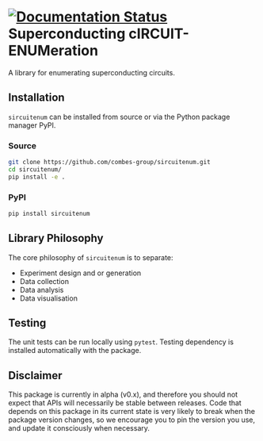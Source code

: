 [![Documentation Status](https://readthedocs.org/projects/sircuitenum/badge/?version=latest)](https://sircuitenum.readthedocs.io/en/latest/?badge=latest)
Superconducting cIRCUIT-ENUMeration
======================================

A library for enumerating superconducting circuits.

Installation
------------

`sircuitenum` can be installed from source or via the Python package manager PyPI.

 

### Source

```bash
git clone https://github.com/combes-group/sircuitenum.git
cd sircuitenum/
pip install -e .
```

### PyPI

```bash
pip install sircuitenum
```

Library Philosophy
------------------

The core philosophy of `sircuitenum` is to separate:

* Experiment design and or generation
* Data collection
* Data analysis
* Data visualisation

 

Testing
-------

The unit tests can be run locally using `pytest`. Testing dependency is installed automatically
with the package.


Disclaimer
----------

This package is currently in alpha (v0.x), and therefore you should not expect that APIs
will necessarily be stable between releases. Code that depends on this package in its current
state is very likely to break when the package version changes, so we encourage you to pin
the version you use, and update it consciously when necessary.
